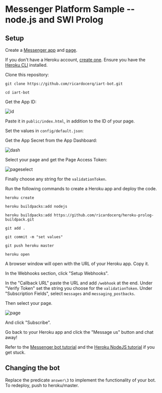 # Messenger Platform Sample -- node.js and SWI Prolog

## Setup

Create a [Messenger app](https://developers.facebook.com/) and [page](https://www.facebook.com/pages/create).

If you don't have a Heroku account, [create one](https://signup.heroku.com/signup/dc). Ensure you have the [Heroku CLI](https://devcenter.heroku.com/articles/heroku-cli) installed.

Clone this repository:

```
git clone https://github.com/ricardocerq/iart-bot.git

cd iart-bot
```
Get the App ID:

![id](https://cloud.githubusercontent.com/assets/9307236/24323771/c23c7254-1172-11e7-9d1b-1cb7114ff092.JPG)

Paste it in `public/index.html`, in addition to the ID of your page.

Set the values in `config/default.json`:

Get the App Secret from the App Dashboard:

![dash](https://cloud.githubusercontent.com/assets/9307236/24323807/62bc2b98-1173-11e7-9a64-ded167716bd7.JPG)

Select your page and get the Page Access Token:

![pageselect](https://cloud.githubusercontent.com/assets/9307236/24323666/0ab5c9e2-1171-11e7-9385-55263793b134.JPG)

Finally choose any string for the `validationToken`.

Run the following commands to create a Heroku app and deploy the code.

```
heroku create

heroku buildpacks:add nodejs

heroku buildpacks:add https://github.com/ricardocerq/heroku-prolog-buildpack.git

git add .

git commit -m "set values"

git push heroku master

heroku open
```
A browser window will open with the URL of your Heroku app. Copy it.

In the Webhooks section, click "Setup Webhooks".

In the "Callback URL" paste the URL and add `/webhook` at the end. Under "Verify Token" set the string you choose for the `validationToken`. Under "Subscription Fields", select `messages` and `messaging_postbacks`.

Then select your page.

![page](https://cloud.githubusercontent.com/assets/9307236/24324028/b2386aa8-1176-11e7-9fef-b437b60c661e.JPG)

And click "Subscribe".
 
Go back to your Heroku app and click the "Message us" button and chat away!

Refer to the [Messenger bot tutorial](https://developers.facebook.com/docs/messenger-platform/quickstart) and the [Heroku NodeJS tutorial](https://devcenter.heroku.com/articles/getting-started-with-nodejs#introduction) if you get stuck.

## Changing the bot

Replace the predicate `answer\3` to implement the functionality of your bot. To redeploy, push to heroku/master.

